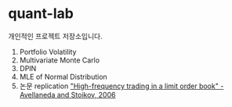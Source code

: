 # quant-lab
개인적인 프로젝트 저장소입니다.

1. Portfolio Volatility
2. Multivariate Monte Carlo
3. DPIN
4. MLE of Normal Distribution
5. 논문 replication ["High-frequency trading in a limit order book" - Avellaneda and Stoikov, 2006](https://www.math.nyu.edu/~avellane/HighFrequencyTrading.pdf)
